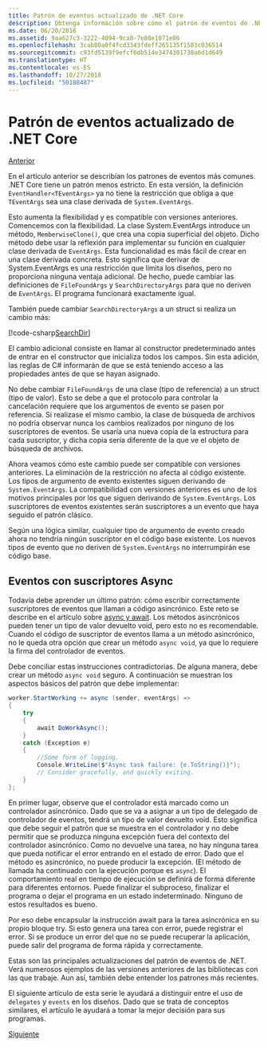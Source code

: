```yaml
---
title: Patrón de eventos actualizado de .NET Core
description: Obtenga información sobre cómo el patrón de eventos de .NET Core permite la flexibilidad con la compatibilidad con versiones anteriores y cómo implementar un procesamiento de eventos seguro con suscriptores asincrónicos.
ms.date: 06/20/2016
ms.assetid: 9aa627c3-3222-4094-9ca8-7e88e1071e06
ms.openlocfilehash: 3cab80a0f4fcd3343fdeff265135f1503c036514
ms.sourcegitcommit: c93fd5139f9efcf6db514e3474301738a6d1d649
ms.translationtype: HT
ms.contentlocale: es-ES
ms.lasthandoff: 10/27/2018
ms.locfileid: "50188487"
---
```

# <a name="the-updated-net-core-event-pattern"></a>Patrón de eventos actualizado de .NET Core

[Anterior](event-pattern.md)

En el artículo anterior se describían los patrones de eventos más comunes. .NET Core tiene un patrón menos estricto. En esta versión, la definición `EventHandler<TEventArgs>` ya no tiene la restricción que obliga a que `TEventArgs` sea una clase derivada de `System.EventArgs`.

Esto aumenta la flexibilidad y es compatible con versiones anteriores. Comencemos con la flexibilidad. La clase System.EventArgs introduce un método, `MemberwiseClone()`, que crea una copia superficial del objeto.
Dicho método debe usar la reflexión para implementar su función en cualquier clase derivada de `EventArgs`. Esta funcionalidad es más fácil de crear en una clase derivada concreta. Esto significa que derivar de System.EventArgs es una restricción que limita los diseños, pero no proporciona ninguna ventaja adicional.
De hecho, puede cambiar las definiciones de `FileFoundArgs` y `SearchDirectoryArgs` para que no deriven de `EventArgs`.
El programa funcionará exactamente igual.

También puede cambiar `SearchDirectoryArgs` a un struct si realiza un cambio más:

[!code-csharp[SearchDir](../../samples/csharp/events/Program.cs#DeclareSearchEvent "Define search directory event")]

El cambio adicional consiste en llamar al constructor predeterminado antes de entrar en el constructor que inicializa todos los campos. Sin esta adición, las reglas de C# informarán de que se está teniendo acceso a las propiedades antes de que se hayan asignado.

No debe cambiar `FileFoundArgs` de una clase (tipo de referencia) a un struct (tipo de valor). Esto se debe a que el protocolo para controlar la cancelación requiere que los argumentos de evento se pasen por referencia. Si realizase el mismo cambio, la clase de búsqueda de archivos no podría observar nunca los cambios realizados por ninguno de los suscriptores de eventos. Se usaría una nueva copia de la estructura para cada suscriptor, y dicha copia sería diferente de la que ve el objeto de búsqueda de archivos.

Ahora veamos cómo este cambio puede ser compatible con versiones anteriores.
La eliminación de la restricción no afecta al código existente. Los tipos de argumento de evento existentes siguen derivando de `System.EventArgs`.
La compatibilidad con versiones anteriores es uno de los motivos principales por los que siguen derivando de `System.EventArgs`. Los suscriptores de eventos existentes serán suscriptores a un evento que haya seguido el patrón clásico.

Según una lógica similar, cualquier tipo de argumento de evento creado ahora no tendría ningún suscriptor en el código base existente. Los nuevos tipos de evento que no deriven de `System.EventArgs` no interrumpirán ese código base.

## <a name="events-with-async-subscribers"></a>Eventos con suscriptores Async

Todavía debe aprender un último patrón: cómo escribir correctamente suscriptores de eventos que llaman a código asincrónico. Este reto se describe en el artículo sobre [async y await](async.md). Los métodos asincrónicos pueden tener un tipo de valor devuelto void, pero esto no es recomendable. Cuando el código de suscriptor de eventos llama a un método asincrónico, no le queda otra opción que crear un método `async void`, ya que lo requiere la firma del controlador de eventos.

Debe conciliar estas instrucciones contradictorias. De alguna manera, debe crear un método `async void` seguro. A continuación se muestran los aspectos básicos del patrón que debe implementar:

```csharp
worker.StartWorking += async (sender, eventArgs) =>
{
    try 
    {
        await DoWorkAsync();
    }
    catch (Exception e)
    {
        //Some form of logging.
        Console.WriteLine($"Async task failure: {e.ToString()}");
        // Consider gracefully, and quickly exiting.
    }
};
```

En primer lugar, observe que el controlador está marcado como un controlador asincrónico. Dado que se va a asignar a un tipo de delegado de controlador de eventos, tendrá un tipo de valor devuelto void. Esto significa que debe seguir el patrón que se muestra en el controlador y no debe permitir que se produzca ninguna excepción fuera del contexto del controlador asincrónico. Como no devuelve una tarea, no hay ninguna tarea que pueda notificar el error entrando en el estado de error. Dado que el método es asincrónico, no puede producir la excepción. (El método de llamada ha continuado con la ejecución porque es `async`). El comportamiento real en tiempo de ejecución se definirá de forma diferente para diferentes entornos. Puede finalizar el subproceso, finalizar el programa o dejar el programa en un estado indeterminado. Ninguno de estos resultados es bueno.

Por eso debe encapsular la instrucción await para la tarea asincrónica en su propio bloque try. Si esto genera una tarea con error, puede registrar el error. Si se produce un error del que no se puede recuperar la aplicación, puede salir del programa de forma rápida y correctamente.

Estas son las principales actualizaciones del patrón de eventos de .NET. Verá numerosos ejemplos de las versiones anteriores de las bibliotecas con las que trabaje. Aun así, también debe entender los patrones más recientes.

El siguiente artículo de esta serie le ayudará a distinguir entre el uso de `delegates` y `events` en los diseños. Dado que se trata de conceptos similares, el artículo le ayudará a tomar la mejor decisión para sus programas.

[Siguiente](distinguish-delegates-events.md)
